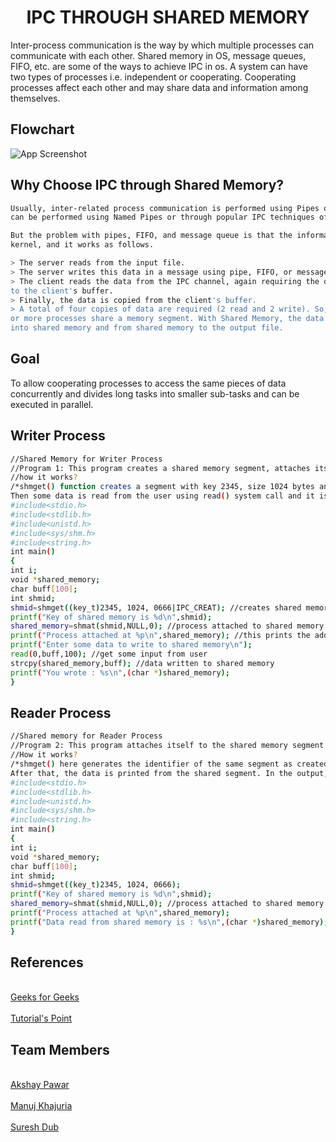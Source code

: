 <h1 align="center">IPC THROUGH SHARED MEMORY</h1>
Inter-process communication is the way by which multiple processes can communicate with each other. Shared memory in OS, message queues, FIFO, etc. are some of the ways to achieve IPC in os. A system can have two types of processes i.e. independent or cooperating. Cooperating processes affect each other and may share data and information among themselves.



## Flowchart

![App Screenshot](https://github.com/Suresh-Dub/OPERATING-SYSTEM-PROJECT/blob/main/Images/Shared%20Memory.png)


## Why Choose IPC through Shared Memory?

   ```bash
Usually, inter-related process communication is performed using Pipes or Named Pipes. And unrelated processes communication
can be performed using Named Pipes or through popular IPC techniques of Shared Memory and Message Queues.

But the problem with pipes, FIFO, and message queue is that the information exchange between two processes goes through the 
kernel, and it works as follows.

> The server reads from the input file.
> The server writes this data in a message using pipe, FIFO, or message queue.
> The client reads the data from the IPC channel, again requiring the data to be copied from the kernel's IPC buffer 
  to the client's buffer.
> Finally, the data is copied from the client's buffer.
> A total of four copies of data are required (2 read and 2 write). So, shared memory provides a way by letting two 
  or more processes share a memory segment. With Shared Memory, the data is only copied twice, from the input file 
  into shared memory and from shared memory to the output file.
   ```


## Goal
To allow cooperating processes to access the same pieces of data concurrently and divides long tasks into smaller sub-tasks and can be executed in parallel.



## Writer Process
   ```bash
//Shared Memory for Writer Process
//Program 1: This program creates a shared memory segment, attaches itself to it and then writes some content into the shared memory segment.
//how it works?
/*shmget() function creates a segment with key 2345, size 1024 bytes and read and write permissions for all users. It returns the identifier of the segment which gets store in shmid. This identifier is used in shmat() to attach the shared segment to the address space of the process. NULL in shmat() means that the OS will itself attach the shared segment at a suitable address of this process.
Then some data is read from the user using read() system call and it is finally written to the shared segment using strcpy() function.*/
#include<stdio.h>
#include<stdlib.h>
#include<unistd.h>
#include<sys/shm.h>
#include<string.h>
int main()
{
int i;
void *shared_memory;
char buff[100];
int shmid;
shmid=shmget((key_t)2345, 1024, 0666|IPC_CREAT); //creates shared memory segment with key 2345, having size 1024 bytes. IPC_CREAT is used to create the shared segment if it does not exist. 0666 are the permisions on the shared segment
printf("Key of shared memory is %d\n",shmid);
shared_memory=shmat(shmid,NULL,0); //process attached to shared memory segment
printf("Process attached at %p\n",shared_memory); //this prints the address where the segment is attached with this process
printf("Enter some data to write to shared memory\n");
read(0,buff,100); //get some input from user
strcpy(shared_memory,buff); //data written to shared memory
printf("You wrote : %s\n",(char *)shared_memory);
}
   ```
## Reader Process
 ```bash
//Shared memory for Reader Process
//Program 2: This program attaches itself to the shared memory segment created in Program 1. Finally, it reads the content of the shared memory
//How it works?
/*shmget() here generates the identifier of the same segment as created in Program 1. Remember to give the same key value. The only change is, do not write IPC_CREAT as the shared memory segment is already created. Next, shmat() attaches the shared segment to the current process.
After that, the data is printed from the shared segment. In the output, you will see that it is the same data that you have written while executing the Program 1.*/
#include<stdio.h>
#include<stdlib.h>
#include<unistd.h>
#include<sys/shm.h>
#include<string.h>
int main()
{
int i;
void *shared_memory;
char buff[100];
int shmid;
shmid=shmget((key_t)2345, 1024, 0666);
printf("Key of shared memory is %d\n",shmid);
shared_memory=shmat(shmid,NULL,0); //process attached to shared memory segment
printf("Process attached at %p\n",shared_memory);
printf("Data read from shared memory is : %s\n",(char *)shared_memory);
}
   ```





##


## References 
<br> <a href="https://www.geeksforgeeks.org/inter-process-communication-ipc/">Geeks for Geeks</a> </br>
<br> <a href="https://www.tutorialspoint.com/what-is-interprocess-communication">Tutorial's Point</a> </br>


## Team Members
<br> <a href="https://github.com/Akshay932004">Akshay Pawar</a> </br>
<br> <a href="https://github.com/manujkhajuria">Manuj Khajuria</a> </br>
<br> <a href="https://github.com/suresh-dub">Suresh Dub</a> </br>


